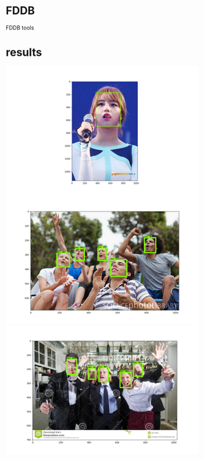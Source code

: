 # FDDB
FDDB tools

# results

![Result 1](https://github.com/BIG-CHENG/FDDB/blob/master/fd_20180720_148.png)
![Result 2](https://github.com/BIG-CHENG/FDDB/blob/master/fd_20180720_95.png)
![Result 3](https://github.com/BIG-CHENG/FDDB/blob/master/fd_20180720_42.png)
